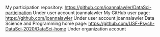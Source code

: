 My participation repository:
https://github.com/joannalawler/DataSci-participation
Under user account joannalawler
My GitHub user page:
https://github.com/joannalawler
Under user account joannalawler
Data Science and Programming home page:
https://github.com/USF-Psych-DataSci-2020/DataSci-home
Under organization account
